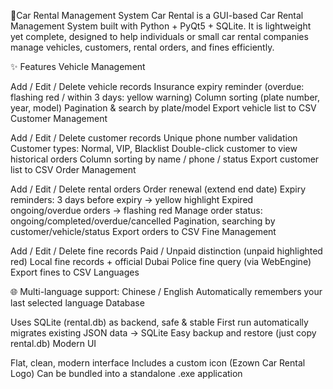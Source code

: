 🚗Car Rental Management System
Car Rental is a GUI-based Car Rental Management System built with Python + PyQt5 + SQLite.
It is lightweight yet complete, designed to help individuals or small car rental companies manage vehicles, customers, rental orders, and fines efficiently.

✨ Features
Vehicle Management

Add / Edit / Delete vehicle records
Insurance expiry reminder (overdue: flashing red / within 3 days: yellow warning)
Column sorting (plate number, year, model)
Pagination & search by plate/model
Export vehicle list to CSV
Customer Management

Add / Edit / Delete customer records
Unique phone number validation
Customer types: Normal, VIP, Blacklist
Double-click customer to view historical orders
Column sorting by name / phone / status
Export customer list to CSV
Order Management

Add / Edit / Delete rental orders
Order renewal (extend end date)
Expiry reminders:
3 days before expiry → yellow highlight
Expired ongoing/overdue orders → flashing red
Manage order status: ongoing/completed/overdue/cancelled
Pagination, searching by customer/vehicle/status
Export orders to CSV
Fine Management

Add / Edit / Delete fine records
Paid / Unpaid distinction (unpaid highlighted red)
Local fine records + official Dubai Police fine query (via WebEngine)
Export fines to CSV
Languages

🌐 Multi-language support: Chinese / English
Automatically remembers your last selected language
Database

Uses SQLite (rental.db) as backend, safe & stable
First run automatically migrates existing JSON data → SQLite
Easy backup and restore (just copy rental.db)
Modern UI

Flat, clean, modern interface
Includes a custom icon (Ezown Car Rental Logo)
Can be bundled into a standalone .exe application
